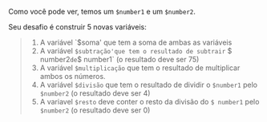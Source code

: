 Como você pode ver, temos um `$number1` e um `$number2`.

Seu desafio é construir 5 novas variáveis:

> 1. A variável `$soma' que tem a soma de ambas as variáveis
> 2. A variável `$subtração'que tem o resultado de subtrair` $ number2` de `$ number1` (o resultado deve ser 75)
> 3. A variável `$multiplicação` que tem o resultado de multiplicar ambos os números.
> 4. A variável `$divisão` que tem o resultado de dividir o `$number1` pelo `$number2` (o resultado deve ser 4)
> 5. A variavel `$resto` deve conter o resto da divisão do `$ number1` pelo` $number2` (o resultado deve ser 0)